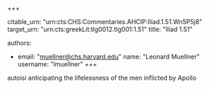 +++


citable_urn: "urn:cts:CHS:Commentaries.AHCIP:Iliad.1.51.Wn5P5j8"
target_urn: "urn:cts:greekLit:tlg0012.tlg001:1.51"
title: "Iliad 1.51"

authors:
- email: "muellner@chs.harvard.edu"
  name: "Leonard Muellner"
  username: "lmuellner"
+++

<p>autoisi anticipating the lifelessness of the men inflicted by Apollo</p>